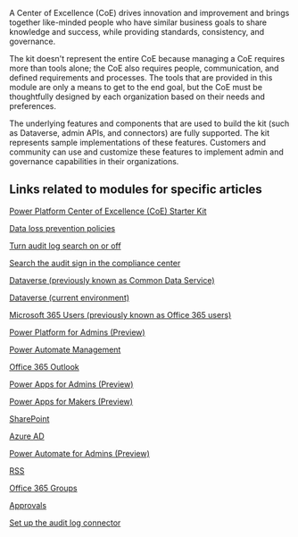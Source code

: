 A Center of Excellence (CoE) drives innovation and improvement and brings together like-minded people who have similar business goals to share knowledge and success, while providing standards, consistency, and governance.

The kit doesn't represent the entire CoE because managing a CoE requires more than tools alone; the CoE also requires people, communication, and defined requirements and processes. The tools that are provided in this module are only a means to get to the end goal, but the CoE must be thoughtfully designed by each organization based on their needs and preferences.

The underlying features and components that are used to build the kit (such as Dataverse, admin APIs, and connectors) are fully supported. The kit represents sample implementations of these features. Customers and community can use and customize these features to implement admin and governance capabilities in their organizations.

## Links related to modules for specific articles

[Power Platform Center of Excellence (CoE) Starter Kit](https://docs.microsoft.com/power-platform/guidance/coe/starter-kit/?azure-portal=true)

[Data loss prevention policies](https://docs.microsoft.com/power-platform/admin/wp-data-loss-prevention/?azure-portal=true)

[Turn audit log search on or off](https://docs.microsoft.com/microsoft-365/compliance/turn-audit-log-search-on-or-off?view=o365-worldwide/?azure-portal=true)

[Search the audit sign in the compliance center](https://docs.microsoft.com/microsoft-365/compliance/search-the-audit-log-in-security-and-compliance?view=o365-worldwide#before-you-begin/?azure-portal=true)

[Dataverse (previously known as Common Data Service)](https://docs.microsoft.com/connectors/commondataservice/?azure-portal=true)

[Dataverse (current environment)](https://docs.microsoft.com/connectors/commondataserviceforapps/?azure-portal=true)

[Microsoft 365 Users (previously known as Office 365 users)](https://docs.microsoft.com/connectors/office365users/?azure-portal=true)

[Power Platform for Admins (Preview)](https://docs.microsoft.com/connectors/powerplatformforadmins/?azure-portal=true)

[Power Automate Management](https://docs.microsoft.com/connectors/flowmanagement/?azure-portal=true)

[Office 365 Outlook](https://docs.microsoft.com/connectors/office365/?azure-portal=true)

[Power Apps for Admins (Preview)](https://docs.microsoft.com/connectors/powerappsforadmins/?azure-portal=true)

[Power Apps for Makers (Preview)](https://docs.microsoft.com/connectors/powerappsforappmakers/?azure-portal=true)

[SharePoint](https://docs.microsoft.com/connectors/sharepointonline/?azure-portal=true)

[Azure AD](https://docs.microsoft.com/connectors/azuread/?azure-portal=true)

[Power Automate for Admins (Preview)](https://docs.microsoft.com/connectors/microsoftflowforadmins/?azure-portal=true)

[RSS](https://docs.microsoft.com/connectors/rss/?azure-portal=true)

[Office 365 Groups](https://docs.microsoft.com/connectors/office365groups/?azure-portal=true)

[Approvals](https://docs.microsoft.com/connectors/approvals/?azure-portal=true)

[Set up the audit log connector](https://docs.microsoft.com/power-platform/guidance/coe/setup-auditlog/?azure-portal=true)
